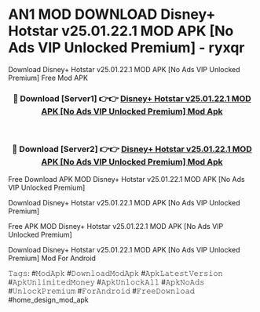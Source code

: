 # AN1 MOD DOWNLOAD Disney+ Hotstar v25.01.22.1 MOD APK [No Ads VIP Unlocked Premium] - ryxqr
Download Disney+ Hotstar v25.01.22.1 MOD APK [No Ads VIP Unlocked Premium] Free Mod APK

<div align="center">
<h3>🔴 Download [Server1] 👉👉 <a href="https://apk-comot.site?title=Disney+_Hotstar_v25.01.22.1_MOD_APK_[No_Ads_VIP_Unlocked_Premium]">Disney+ Hotstar v25.01.22.1 MOD APK [No Ads VIP Unlocked Premium] Mod Apk</a></h3><br>

<h3>🔴 Download [Server2] 👉👉 <a href="https://apk-comot.site?title=Disney+_Hotstar_v25.01.22.1_MOD_APK_[No_Ads_VIP_Unlocked_Premium]">Disney+ Hotstar v25.01.22.1 MOD APK [No Ads VIP Unlocked Premium] Mod Apk</a></h3>
</div>


Free Download APK MOD Disney+ Hotstar v25.01.22.1 MOD APK [No Ads VIP Unlocked Premium]

Download Disney+ Hotstar v25.01.22.1 MOD APK [No Ads VIP Unlocked Premium] 

Free APK MOD Disney+ Hotstar v25.01.22.1 MOD APK [No Ads VIP Unlocked Premium] 

Download Disney+ Hotstar v25.01.22.1 MOD APK [No Ads VIP Unlocked Premium] Mod For Android

𝚃𝚊𝚐𝚜: #𝙼𝚘𝚍𝙰𝚙𝚔 #𝙳𝚘𝚠𝚗𝚕𝚘𝚊𝚍𝙼𝚘𝚍𝙰𝚙𝚔 #𝙰𝚙𝚔𝙻𝚊𝚝𝚎𝚜𝚝𝚅𝚎𝚛𝚜𝚒𝚘𝚗 #𝙰𝚙𝚔𝚄𝚗𝚕𝚒𝚖𝚒𝚝𝚎𝚍𝙼𝚘𝚗𝚎𝚢 #𝙰𝚙𝚔𝚄𝚗𝚕𝚘𝚌𝚔𝙰𝚕𝚕 #𝙰𝚙𝚔𝙽𝚘𝙰𝚍𝚜 #𝚄𝚗𝚕𝚘𝚌𝚔𝙿𝚛𝚎𝚖𝚒𝚞𝚖 #𝙵𝚘𝚛𝙰𝚗𝚍𝚛𝚘𝚒𝚍 #𝙵𝚛𝚎𝚎𝙳𝚘𝚠𝚗𝚕𝚘𝚊𝚍 #home_design_mod_apk